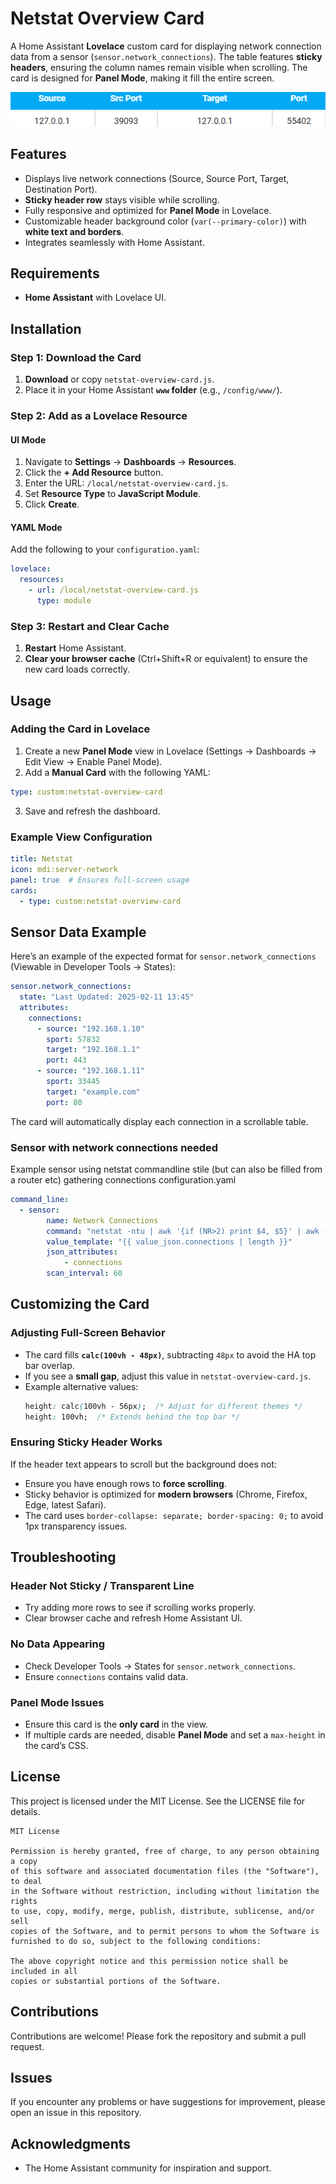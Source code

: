 # Netstat Overview Card

A Home Assistant **Lovelace** custom card for displaying network connection data from a sensor (`sensor.network_connections`). The table features **sticky headers**, ensuring the column names remain visible when scrolling. The card is designed for **Panel Mode**, making it fill the entire screen.

![preview](/images/preview.png)

## Features

- Displays live network connections (Source, Source Port, Target, Destination Port).
- **Sticky header row** stays visible while scrolling.
- Fully responsive and optimized for **Panel Mode** in Lovelace.
- Customizable header background color (`var(--primary-color)`) with **white text and borders**.
- Integrates seamlessly with Home Assistant.


## Requirements

- **Home Assistant** with Lovelace UI.


## Installation

### Step 1: Download the Card

1. **Download** or copy `netstat-overview-card.js`.
2. Place it in your Home Assistant **`www` folder** (e.g., `/config/www/`).

### Step 2: Add as a Lovelace Resource

#### UI Mode
1. Navigate to **Settings** → **Dashboards** → **Resources**.
2. Click the **+ Add Resource** button.
3. Enter the URL: `/local/netstat-overview-card.js`.
4. Set **Resource Type** to **JavaScript Module**.
5. Click **Create**.

#### YAML Mode
Add the following to your `configuration.yaml`:

```yaml
lovelace:
  resources:
    - url: /local/netstat-overview-card.js
      type: module
```

### Step 3: Restart and Clear Cache
1. **Restart** Home Assistant.
2. **Clear your browser cache** (Ctrl+Shift+R or equivalent) to ensure the new card loads correctly.


## Usage

### Adding the Card in Lovelace

1. Create a new **Panel Mode** view in Lovelace (Settings → Dashboards → Edit View → Enable Panel Mode).
2. Add a **Manual Card** with the following YAML:

```yaml
type: custom:netstat-overview-card
```

3. Save and refresh the dashboard.

### Example View Configuration

```yaml
title: Netstat
icon: mdi:server-network
panel: true  # Ensures full-screen usage
cards:
  - type: custom:netstat-overview-card
```


## Sensor Data Example

Here’s an example of the expected format for `sensor.network_connections` (Viewable in Developer Tools → States):

```yaml
sensor.network_connections:
  state: "Last Updated: 2025-02-11 13:45"
  attributes:
    connections:
      - source: "192.168.1.10"
        sport: 57832
        target: "192.168.1.1"
        port: 443
      - source: "192.168.1.11"
        sport: 33445
        target: "example.com"
        port: 80
```

The card will automatically display each connection in a scrollable table.

### Sensor with network connections needed

Example sensor using netstat commandline stile (but can also be filled from a router etc) gathering connections configuration.yaml

```yaml
command_line:
  - sensor:
        name: Network Connections
        command: "netstat -ntu | awk '{if (NR>2) print $4, $5}' | awk -F'[: ]+' '{print $(NF-3), $(NF-2), $(NF-1), $(NF)}' | grep -E '^[0-9]+\\.[0-9]+\\.[0-9]+\\.[0-9]+ [0-9]+ [0-9]+\\.[0-9]+\\.[0-9]+\\.[0-9]+ [0-9]+$' | jq -c -R '[inputs | capture(\"(?<source>[0-9.]+) (?<sport>[0-9]+) (?<target>[0-9.]+) (?<port>[0-9]+)\") | {source, sport: ( .sport | tonumber ), target, port: ( .port | tonumber )}] | {connections: .}'"
        value_template: "{{ value_json.connections | length }}"
        json_attributes:
            - connections
        scan_interval: 60
```

## Customizing the Card

### Adjusting Full-Screen Behavior
- The card fills **`calc(100vh - 48px)`**, subtracting `48px` to avoid the HA top bar overlap.
- If you see a **small gap**, adjust this value in `netstat-overview-card.js`.
- Example alternative values:
  ```css
  height: calc(100vh - 56px);  /* Adjust for different themes */
  height: 100vh;  /* Extends behind the top bar */
  ```

### Ensuring Sticky Header Works
If the header text appears to scroll but the background does not:
- Ensure you have enough rows to **force scrolling**.
- Sticky behavior is optimized for **modern browsers** (Chrome, Firefox, Edge, latest Safari).
- The card uses `border-collapse: separate; border-spacing: 0;` to avoid 1px transparency issues.


## Troubleshooting

### Header Not Sticky / Transparent Line
- Try adding more rows to see if scrolling works properly.
- Clear browser cache and refresh Home Assistant UI.

### No Data Appearing
- Check Developer Tools → States for `sensor.network_connections`.
- Ensure `connections` contains valid data.

### Panel Mode Issues
- Ensure this card is the **only card** in the view.
- If multiple cards are needed, disable **Panel Mode** and set a `max-height` in the card’s CSS.


## License

This project is licensed under the MIT License. See the LICENSE file for details.

```
MIT License

Permission is hereby granted, free of charge, to any person obtaining a copy
of this software and associated documentation files (the "Software"), to deal
in the Software without restriction, including without limitation the rights
to use, copy, modify, merge, publish, distribute, sublicense, and/or sell
copies of the Software, and to permit persons to whom the Software is
furnished to do so, subject to the following conditions:

The above copyright notice and this permission notice shall be included in all
copies or substantial portions of the Software.
```


## Contributions

Contributions are welcome! Please fork the repository and submit a pull request.

## Issues

If you encounter any problems or have suggestions for improvement, please open an issue in this repository.

## Acknowledgments
- The Home Assistant community for inspiration and support.


